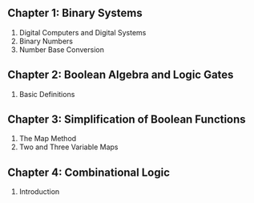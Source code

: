 ## Chapter 1: Binary Systems
   1. Digital Computers and Digital Systems
   2. Binary Numbers
   3. Number Base Conversion

## Chapter 2: Boolean Algebra and Logic Gates
   1. Basic Definitions

## Chapter 3: Simplification of Boolean Functions
   1. The Map Method
   2. Two and Three Variable Maps

## Chapter 4: Combinational Logic
   1. Introduction
   
   
   
